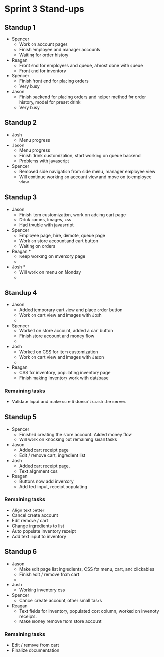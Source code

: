 # Sprint 3 Stand-ups

## Standup 1
* Spencer
    * Work on account pages
    * Finish employee and manager accounts
    * Waiting for order history
* Reagan
    * Front end for employees and queue, almost done with queue
    * Front end for inventory
* Spencer 
    * Finish front end for placing orders
    * Very busy
* Jason
    * Finish backend for placing orders and helper method for order history, model for preset drink
    * Very busy

## Standup 2
* Josh 
    * Menu progress
* Jason
    * Menu progress
    * Finish drink customization, start working on queue backend
    * Problems with javascript
* Spencer
    * Removed side navigation from side menu, manager employee view
    * Will continue working on account view and move on to employee view

## Standup 3
* Jason
    * Finish item customization, work on adding cart page
    * Drink names, images, css
    * Had trouble with javascript
* Spencer
    * Employee page, hire, demote, queue page
    * Work on store account and cart button
    * Waiting on orders
* Reagan
    * 
    * Keep working on inventory page
    * 
* Josh
    * 
    * Will work on menu on Monday
    * 

## Standup 4
* Jason
    * Added temporary cart view and place order button
    * Work on cart view and images with Josh
    * 
* Spencer
    * Worked on store account, added a cart button
    * Finish store account and money flow
    * 
* Josh
    * Worked on CSS for item customization
    * Work on cart view and images with Jason
    * 
* Reagan
    * CSS for inventory, populating inventory page
    * Finish making inventory work with database

### Remaining tasks
* Validate input and make sure it doesn't crash the server.

## Standup 5
* Spencer
    * Finished creating the store account. Added money flow
    * Will work on knocking out remaining small tasks
* Jason
    * Added cart receipt page
    * Edit / remove cart, ingredient list
* Josh
    * Added cart receipt page, 
    * Text alignment css
* Reagan
    * Buttons now add inventory
    * Add text input, receipt populating

### Remaining tasks
* Align text better
* Cancel create account
* Edit remove / cart
* Change ingredients to list
* Auto populate inventory receipt
* Add text input to inventory

## Standup 6
* Jason
    * Make edit page list ingredients, CSS for menu, cart, and clickables
    * Finish edit / remove from cart
    * 
* Josh
    * Working inventory css
* Spencer
    * Cancel create account, other small tasks
* Reagan
    * Text fields for inventory, populated cost column, worked on invenoty receipts.
    * Make money remove from store account

### Remaining tasks
* Edit / remove from cart
* Finalize documentation